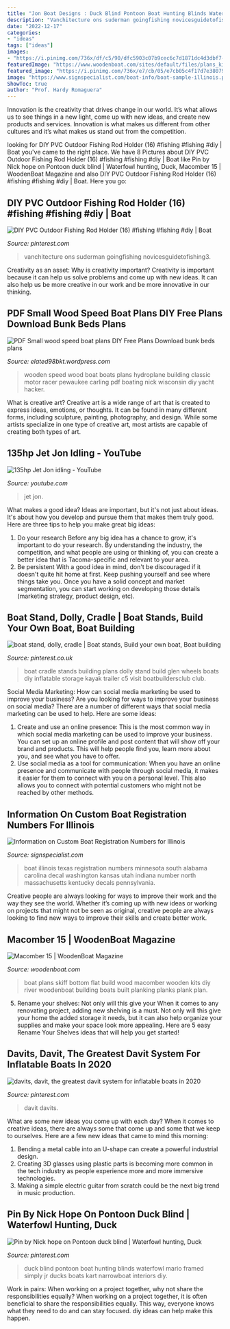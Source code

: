 ```yaml
---
title: "Jon Boat Designs : Duck Blind Pontoon Boat Hunting Blinds Waterfowl Mario Framed Simply Jr Ducks Boats Kart Narrowboat Interiors Diy"
description: "Vanchitecture ons suderman goingfishing novicesguidetofishing3"
date: "2022-12-17"
categories:
- "ideas"
tags: ["ideas"]
images:
- "https://i.pinimg.com/736x/df/c5/90/dfc5903c07b9cec6c7d1871dc4d3dbf7--boats.jpg"
featuredImage: "https://www.woodenboat.com/sites/default/files/plans_kits/26.jpg"
featured_image: "https://i.pinimg.com/736x/e7/cb/05/e7cb05c4f17d7e380795bd01010b923c.jpg"
image: "https://www.signspecialist.com/boat-info/boat-sample-illinois.png"
ShowToc: true
author: "Prof. Hardy Romaguera"
---
```



Innovation is the creativity that drives change in our world. It’s what allows us to see things in a new light, come up with new ideas, and create new products and services. Innovation is what makes us different from other cultures and it’s what makes us stand out from the competition.

	

		
looking for DIY PVC Outdoor Fishing Rod Holder (16) #fishing #fishing #diy | Boat you've came to the right place. We have 8 Pictures about DIY PVC Outdoor Fishing Rod Holder (16) #fishing #fishing #diy | Boat like Pin by Nick hope on Pontoon duck blind | Waterfowl hunting, Duck, Macomber 15 | WoodenBoat Magazine and also DIY PVC Outdoor Fishing Rod Holder (16) #fishing #fishing #diy | Boat. Here you go:
		
    
## DIY PVC Outdoor Fishing Rod Holder (16) #fishing #fishing #diy | Boat

<img loading=lazy src="https://i.pinimg.com/736x/e7/cb/05/e7cb05c4f17d7e380795bd01010b923c.jpg" onerror="this.onerror=null;this.src='https://tse1.mm.bing.net/th?id=OIP.lXKvCjXJ6U-GQvJ1fCd2agHaFj&amp;pid=15.1';" alt="DIY PVC Outdoor Fishing Rod Holder (16) #fishing #fishing #diy | Boat">

_Source: pinterest.com_

>vanchitecture ons suderman goingfishing novicesguidetofishing3. 

	

Creativity as an asset: Why is creativity important?
Creativity is important because it can help us solve problems and come up with new ideas. It can also help us be more creative in our work and be more innovative in our thinking.

    
## PDF Small Wood Speed Boat Plans DIY Free Plans Download Bunk Beds Plans

<img loading=lazy src="https://i0.wp.com/www.portcarlingboats.com/wp-content/uploads/2012/09/NickWatersracer.png" onerror="this.onerror=null;this.src='https://tse1.mm.bing.net/th?id=OIP.NQ7Pi2779bV34uPLbvjmcQHaFj&amp;pid=15.1';" alt="PDF Small wood speed boat plans DIY Free Plans Download bunk beds plans">

_Source: elated98bkt.wordpress.com_

>wooden speed wood boat boats plans hydroplane building classic motor racer pewaukee carling pdf boating nick wisconsin diy yacht hacker. 

	

What is creative art?
Creative art is a wide range of art that is created to express ideas, emotions, or thoughts. It can be found in many different forms, including sculpture, painting, photography, and design. While some artists specialize in one type of creative art, most artists are capable of creating both types of art.

    
## 135hp Jet Jon Idling - YouTube

<img loading=lazy src="https://i.ytimg.com/vi/FcFMcqjjlvI/maxresdefault.jpg" onerror="this.onerror=null;this.src='https://tse4.mm.bing.net/th?id=OIP.Ni53LogwsUkaG9r43d4UhAHaEK&amp;pid=15.1';" alt="135hp Jet Jon idling - YouTube">

_Source: youtube.com_

>jet jon. 

	

What makes a good idea?
Ideas are important, but it's not just about ideas. It's about how you develop and pursue them that makes them truly good. Here are three tips to help you make great big ideas:
1. Do your research 
Before any big idea has a chance to grow, it's important to do your research. By understanding the industry, the competition, and what people are using or thinking of, you can create a better idea that is Tacoma-specific and relevant to your area. 
2. Be persistent 
With a good idea in mind, don't be discouraged if it doesn't quite hit home at first. Keep pushing yourself and see where things take you. Once you have a solid concept and market segmentation, you can start working on developing those details (marketing strategy, product design, etc). 

    
## Boat Stand, Dolly, Cradle | Boat Stands, Build Your Own Boat, Boat Building

<img loading=lazy src="https://i.pinimg.com/736x/df/c5/90/dfc5903c07b9cec6c7d1871dc4d3dbf7--boats.jpg" onerror="this.onerror=null;this.src='https://tse2.mm.bing.net/th?id=OIP.6nNRg_a88aP_KV_2885rAQHaFj&amp;pid=15.1';" alt="boat stand, dolly, cradle | Boat stands, Build your own boat, Boat building">

_Source: pinterest.co.uk_

>boat cradle stands building plans dolly stand build glen wheels boats diy inflatable storage kayak trailer c5 visit boatbuildersclub club. 

	

Social Media Marketing: How can social media marketing be used to improve your business?
Are you looking for ways to improve your business on social media? There are a number of different ways that social media marketing can be used to help. Here are some ideas: 
1. Create and use an online presence: This is the most common way in which social media marketing can be used to improve your business. You can set up an online profile and post content that will show off your brand and products. This will help people find you, learn more about you, and see what you have to offer. 
2. Use social media as a tool for communication: When you have an online presence and communicate with people through social media, it makes it easier for them to connect with you on a personal level. This also allows you to connect with potential customers who might not be reached by other methods. 

    
## Information On Custom Boat Registration Numbers For Illinois

<img loading=lazy src="https://www.signspecialist.com/boat-info/boat-sample-illinois.png" onerror="this.onerror=null;this.src='https://tse1.mm.bing.net/th?id=OIP.2GZGZgvqyiHQTA04BtyNnQHaCa&amp;pid=15.1';" alt="Information on Custom Boat Registration Numbers for Illinois">

_Source: signspecialist.com_

>boat illinois texas registration numbers minnesota south alabama carolina decal washington kansas utah indiana number north massachusetts kentucky decals pennsylvania. 

	

Creative people are always looking for ways to improve their work and the way they see the world. Whether it’s coming up with new ideas or working on projects that might not be seen as original, creative people are always looking to find new ways to improve their skills and create better work.

    
## Macomber 15 | WoodenBoat Magazine

<img loading=lazy src="https://www.woodenboat.com/sites/default/files/plans_kits/26.jpg" onerror="this.onerror=null;this.src='https://tse3.mm.bing.net/th?id=OIP.2w4o6kByIFhXnPbRNPV9YgAAAA&amp;pid=15.1';" alt="Macomber 15 | WoodenBoat Magazine">

_Source: woodenboat.com_

>boat plans skiff bottom flat build wood macomber wooden kits diy river woodenboat building boats built planking planks plank plan. 

	

5. Rename your shelves: Not only will this give your
When it comes to any renovating project, adding new shelving is a must. Not only will this give your home the added storage it needs, but it can also help organize your supplies and make your space look more appealing. Here are 5 easy Rename Your Shelves ideas that will help you get started!

    
## Davits, Davit, The Greatest Davit System For Inflatable Boats In 2020

<img loading=lazy src="https://i.pinimg.com/736x/5b/0e/3f/5b0e3f6b372fc9058065d91c561ade57.jpg" onerror="this.onerror=null;this.src='https://tse1.mm.bing.net/th?id=OIP.5NT6Ka2pGuSptGnrMv7mAQAAAA&amp;pid=15.1';" alt="davits, davit, the greatest davit system for inflatable boats in 2020">

_Source: pinterest.com_

>davit davits. 

	

What are some new ideas you come up with each day?
When it comes to creative ideas, there are always some that come up and some that we keep to ourselves. Here are a few new ideas that came to mind this morning: 
1. Bending a metal cable into an U-shape can create a powerful industrial design.
2. Creating 3D glasses using plastic parts is becoming more common in the tech industry as people experience more and more immersive technologies.
3. Making a simple electric guitar from scratch could be the next big trend in music production.

    
## Pin By Nick Hope On Pontoon Duck Blind | Waterfowl Hunting, Duck

<img loading=lazy src="https://i.pinimg.com/736x/0d/ab/3d/0dab3d2dbe7cf73690f15b3cb8555ff0--duck-blind-bob.jpg" onerror="this.onerror=null;this.src='https://tse2.mm.bing.net/th?id=OIP.CUwiQXYLWRD9xga2gNq7QgHaFi&amp;pid=15.1';" alt="Pin by Nick hope on Pontoon duck blind | Waterfowl hunting, Duck">

_Source: pinterest.com_

>duck blind pontoon boat hunting blinds waterfowl mario framed simply jr ducks boats kart narrowboat interiors diy. 

	

Work in pairs: When working on a project together, why not share the responsibilities equally?
When working on a project together, it is often beneficial to share the responsibilities equally. This way, everyone knows what they need to do and can stay focused. diy ideas can help make this happen.

